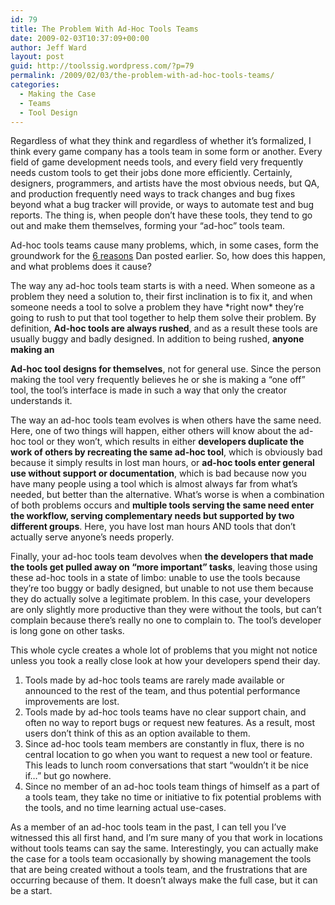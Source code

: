 ```yaml
---
id: 79
title: The Problem With Ad-Hoc Tools Teams
date: 2009-02-03T10:37:09+00:00
author: Jeff Ward
layout: post
guid: http://toolssig.wordpress.com/?p=79
permalink: /2009/02/03/the-problem-with-ad-hoc-tools-teams/
categories:
  - Making the Case
  - Teams
  - Tool Design
---
```

Regardless of what they think and regardless of whether it&#8217;s formalized, I think every game company has a tools team in some form or another. Every field of game development needs tools, and every field very frequently needs custom tools to get their jobs done more efficiently. Certainly, designers, programmers, and artists have the most obvious needs, but QA, and production frequently need ways to track changes and bug fixes beyond what a bug tracker will provide, or ways to automate test and bug reports. The thing is, when people don&#8217;t have these tools, they tend to go out and make them themselves, forming your &#8220;ad-hoc&#8221; tools team.

Ad-hoc tools teams cause many problems, which, in some cases, form the groundwork for the [6 reasons](http://toolssig.wordpress.com/2009/01/27/the-6-reasons-your-game-development-tools-suck/) Dan posted earlier. So, how does this happen, and what problems does it cause?

The way any ad-hoc tools team starts is with a need. When someone as a problem they need a solution to, their first inclination is to fix it, and when someone needs a tool to solve a problem they have \*right now\* they&#8217;re going to rush to put that tool together to help them solve their problem. By definition, **Ad-hoc tools are always rushed**, and as a result these tools are usually buggy and badly designed. In addition to being rushed, **anyone making an**
  
**Ad-hoc tool designs for themselves**, not for general use. Since the person making the tool very frequently believes he or she is making a &#8220;one off&#8221; tool, the tool&#8217;s interface is made in such a way that only the creator understands it.

The way an ad-hoc tools team evolves is when others have the same need. Here, one of two things will happen, either others will know about the ad-hoc tool or they won&#8217;t, which results in either **developers duplicate the work of others by recreating the same ad-hoc tool**, which is obviously bad because it simply results in lost man hours, or **ad-hoc tools enter general use without support or documentation**, which is bad because now you have many people using a tool which is almost always far from what&#8217;s needed, but better than the alternative. What&#8217;s worse is when a combination of both problems occurs and **multiple tools serving the same need enter the workflow, serving complementary needs but supported by two different groups**. Here, you have lost man hours AND tools that don&#8217;t actually serve anyone&#8217;s needs properly.

Finally, your ad-hoc tools team devolves when **the developers that made the tools get pulled away on &#8220;more important&#8221; tasks**, leaving those using these ad-hoc tools in a state of limbo: unable to use the tools because they&#8217;re too buggy or badly designed, but unable to not use them because they do actually solve a legitimate problem. In this case, your developers are only slightly more productive than they were without the tools, but can&#8217;t complain because there&#8217;s really no one to complain to. The tool&#8217;s developer is long gone on other tasks.

This whole cycle creates a whole lot of problems that you might not notice unless you took a really close look at how your developers spend their day.

  1. Tools made by ad-hoc tools teams are rarely made available or announced to the rest of the team, and thus potential performance improvements are lost.
  2. Tools made by ad-hoc tools teams have no clear support chain, and often no way to report bugs or request new features. As a result, most users don&#8217;t think of this as an option available to them.
  3. Since ad-hoc tools team members are constantly in flux, there is no central location to go when you want to request a new tool or feature. This leads to lunch room conversations that start &#8220;wouldn&#8217;t it be nice if…&#8221; but go nowhere.
  4. Since no member of an ad-hoc tools team things of himself as a part of a tools team, they take no time or initiative to fix potential problems with the tools, and no time learning actual use-cases.

As a member of an ad-hoc tools team in the past, I can tell you I&#8217;ve witnessed this all first hand, and I&#8217;m sure many of you that work in locations without tools teams can say the same. Interestingly, you can actually make the case for a tools team occasionally by showing management the tools that are being created without a tools team, and the frustrations that are occurring because of them. It doesn&#8217;t always make the full case, but it can be a start.